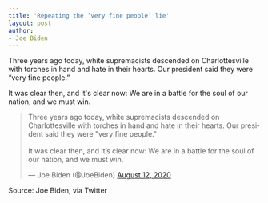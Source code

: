 ```yaml
---
title: 'Repeating the ‘very fine people’ lie'
layout: post
author:
- Joe Biden
---
```


Three years ago today, white supremacists descended on Charlottesville with torches in hand and hate in their hearts. Our president said they were “very fine people.”

It was clear then, and it's clear now: We are in a battle for the soul of our nation, and we must win.

<blockquote class="twitter-tweet"><p lang="en" dir="ltr">Three years ago today, white supremacists descended on Charlottesville with torches in hand and hate in their hearts. Our president said they were &quot;very fine people.&quot;<br> <br>It was clear then, and it’s clear now: We are in a battle for the soul of our nation, and we must win.</p>&mdash; Joe Biden (@JoeBiden) <a href="https://twitter.com/JoeBiden/status/1293690094554099713?ref_src=twsrc%5Etfw">August 12, 2020</a></blockquote> <script async src="https://platform.twitter.com/widgets.js" charset="utf-8"></script>

Source: Joe Biden, via Twitter

